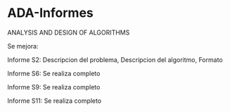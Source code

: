 # ADA-Informes
ANALYSIS AND DESIGN OF ALGORITHMS

Se mejora:

  Informe S2:
    Descripcion del problema,
    Descripcion del algoritmo,
    Formato

  Informe S6:
    Se realiza completo

  Informe S9:
    Se realiza completo

  Informe S11:
    Se realiza completo
